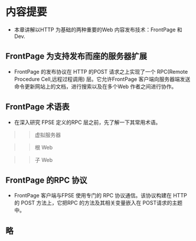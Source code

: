 # 内容提要

* 本章讲解以HTTP 为基础的两种重要的Web 内容发布技术：FrontPage 和 Dev.

## FrontPage 为支持发布而座的服务器扩展

* FrontPage 的发布协议在 HTTP 的POST 请求之上实现了一个 RPC(Remote Procedure Cell,远程过程调用) 层。它允许FrontPage 客户端向服务器端发送命令更新网站上的文档，进行搜索以及在多个Web 作者之间进行协作。

## FrontPage 术语表
* 在深入研究 FPSE 定义的RPC 层之前，先了解一下其常用术语。

>> 虚拟服务器

>> 根 Web

>> 子 Web
## FrontPage 的RPC 协议

* FrontPage 客户端与FPSE 使用专门的 RPC 协议通信。该协议构建在 HTTP 的 POST 方法上，它把RPC 的方法及其相关变量嵌入在 POST请求的主题中。

## 略

















